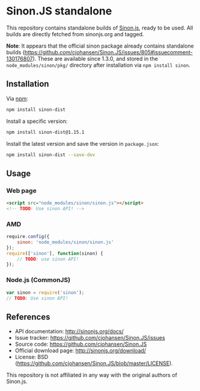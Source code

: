 # Sinon.JS standalone

This repository contains standalone builds of [Sinon.js](http://sinonjs.org/),
ready to be used. All builds are directly fetched from sinonjs.org and tagged.

**Note**: It appears that the official sinon package already contains standalone
builds (https://github.com/cjohansen/Sinon.JS/issues/805#issuecomment-130176807).
These are available since 1.3.0, and stored in the `node_modules/sinon/pkg/`
directory after installation via `npm install sinon`.

## Installation

Via [npm](https://docs.npmjs.com/):

```sh
npm install sinon-dist
```

Install a specific version:

```sh
npm install sinon-dist@1.15.1
```

Install the latest version and save the version in `package.json`:

```sh
npm install sinon-dist --save-dev
```

## Usage

### Web page

```html
<script src="node_modules/sinon/sinon.js"></script>
<!-- TODO: Use sinon API! -->
```

### AMD

```js
require.config({
    sinon: 'node_modules/sinon/sinon.js'
});
require(['sinon'], function(sinon) {
    // TODO: use sinon API!
});
```

### Node.js (CommonJS)

```js
var sinon = require('sinon');
// TODO: Use sinon API!
```

## References

- API documentation: http://sinonjs.org/docs/
- Issue tracker: https://github.com/cjohansen/Sinon.JS/issues
- Source code: https://github.com/cjohansen/Sinon.JS
- Official download page: http://sinonjs.org/download/
- License: BSD (https://github.com/cjohansen/Sinon.JS/blob/master/LICENSE).

This repository is not affiliated in any way with the original authors of
Sinon.js.
